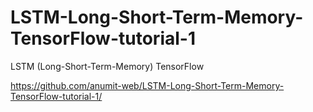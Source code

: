 # LSTM-Long-Short-Term-Memory-TensorFlow-tutorial-1
LSTM (Long-Short-Term-Memory) TensorFlow

https://github.com/anumit-web/LSTM-Long-Short-Term-Memory-TensorFlow-tutorial-1/

